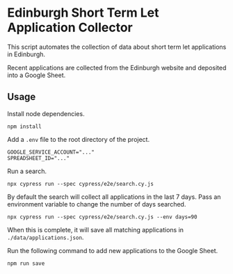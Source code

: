 # Edinburgh Short Term Let Application Collector

This script automates the collection of data about short term let applications in Edinburgh.

Recent applications are collected from the Edinburgh website and deposited into a Google Sheet.

## Usage

Install node dependencies.

```
npm install
```

Add a `.env` file to the root directory of the project.

```
GOOGLE_SERVICE_ACCOUNT="..."
SPREADSHEET_ID="..."
```

Run a search.

```
npx cypress run --spec cypress/e2e/search.cy.js
```

By default the search will collect all applications in the last 7 days. Pass an environment variable to change the number of days searched.

```
npx cypress run --spec cypress/e2e/search.cy.js --env days=90
```

When this is complete, it will save all matching applications in `./data/applications.json`.

Run the following command to add new applications to the Google Sheet.

```
npm run save
```